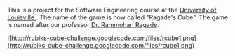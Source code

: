 This is a project for the Software Engineering course at the [University of Louisville ](http://www.cs.louisville.edu).  The name of the game is now called "Ragade's Cube".  The game is named after our professor [Dr. Rammohan Ragade](http://speed.louisville.edu/cecs/people/faculty/ragade/index.php).

![http://rubiks-cube-challenge.googlecode.com/files/rcube1.png](http://rubiks-cube-challenge.googlecode.com/files/rcube1.png)
